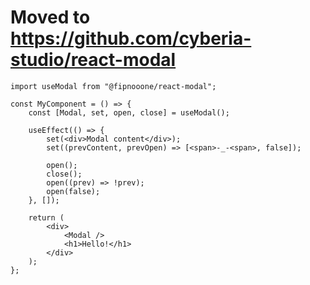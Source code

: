 # Moved to https://github.com/cyberia-studio/react-modal

```tsx
import useModal from "@fipnooone/react-modal";

const MyComponent = () => {
	const [Modal, set, open, close] = useModal();

	useEffect(() => {
		set(<div>Modal content</div>);
		set((prevContent, prevOpen) => [<span>-_-<span>, false]);

		open();
		close();
		open((prev) => !prev);
		open(false);
	}, []);

	return (
		<div>
			<Modal />
			<h1>Hello!</h1>
		</div>
	);
};
```
